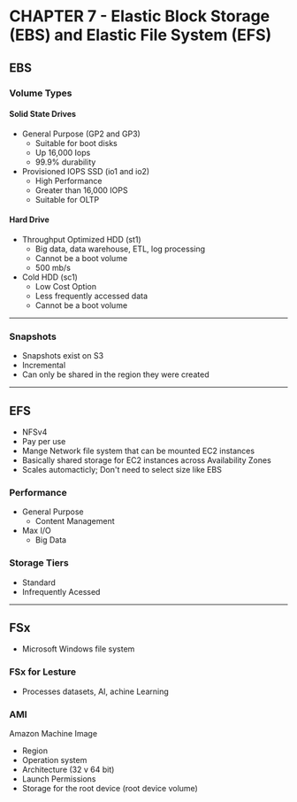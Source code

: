 # CHAPTER 7 - Elastic Block Storage (EBS) and Elastic File System (EFS)

## EBS

### Volume Types

#### Solid State Drives

- General Purpose (GP2 and GP3)
  - Suitable for boot disks
  - Up 16,000 Iops
  - 99.9% durability
- Provisioned IOPS SSD (io1 and io2)
  - High Performance
  - Greater than 16,000 IOPS
  - Suitable for OLTP

#### Hard Drive

- Throughput Optimized HDD (st1)
  - Big data, data warehouse, ETL, log processing
  - Cannot be a boot volume
  - 500 mb/s
- Cold HDD (sc1)
  - Low Cost Option
  - Less frequently accessed data
  - Cannot be a boot volume

___

### Snapshots

- Snapshots exist on S3
- Incremental
- Can only be shared in the region they were created

___

## EFS

- NFSv4
- Pay per use
- Mange Network file system that can be mounted EC2 instances
- Basically shared storage for EC2 instances across Availability Zones
- Scales automacticly; Don't need to select size like EBS

### Performance

- General Purpose
  - Content Management
- Max I/O
  - Big Data

### Storage Tiers

- Standard
- Infrequently Acessed

___

## FSx

- Microsoft Windows file system

### FSx for Lesture

- Processes datasets, AI, achine Learning

### AMI

Amazon Machine Image

- Region
- Operation system
- Architecture (32 v 64 bit)
- Launch Permissions
- Storage for the root device (root device volume)
